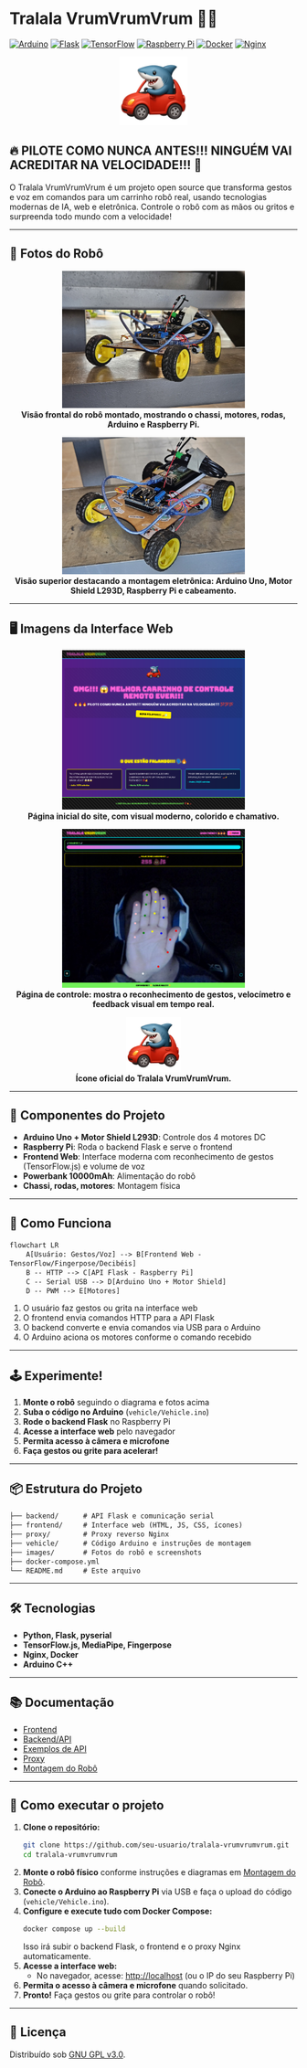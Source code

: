 # Tralala VrumVrumVrum 🚗💨

[![Arduino][arduino-badge]][arduino-url]
[![Flask][flask-badge]][flask-url]
[![TensorFlow][tf-badge]][tf-url]
[![Raspberry Pi][rpi-badge]][rpi-url]
[![Docker][docker-badge]][docker-url]
[![Nginx][nginx-badge]][nginx-url]

<p align="center">
  <img src="frontend/assets/icon.png" alt="Tralala VrumVrumVrum" width="120"/>
</p>

## 🔥 PILOTE COMO NUNCA ANTES!!! NINGUÉM VAI ACREDITAR NA VELOCIDADE!!! 💯

O Tralala VrumVrumVrum é um projeto open source que transforma gestos e voz em comandos para um carrinho robô real, usando tecnologias modernas de IA, web e eletrônica. Controle o robô com as mãos ou gritos e surpreenda todo mundo com a velocidade!

---

## 🤖 Fotos do Robô

<p align="center">
  <img src="images/robot-front.jpeg" alt="Robô - Visão Frontal" width="320"/>
  <br>
  <b>Visão frontal do robô montado, mostrando o chassi, motores, rodas, Arduino e Raspberry Pi.</b>
</p>
<p align="center">
  <img src="images/robot-topdown.jpeg" alt="Robô - Visão Superior" width="320"/>
  <br>
  <b>Visão superior destacando a montagem eletrônica: Arduino Uno, Motor Shield L293D, Raspberry Pi e cabeamento.</b>
</p>

---

## 🖥️ Imagens da Interface Web

<p align="center">
  <img src="images/example-home-page.png" alt="Página Inicial do Site" width="320"/>
  <br>
  <b>Página inicial do site, com visual moderno, colorido e chamativo.</b>
</p>
<p align="center">
  <img src="images/example-control-page.png" alt="Página de Controle" width="320"/>
  <br>
  <b>Página de controle: mostra o reconhecimento de gestos, velocímetro e feedback visual em tempo real.</b>
</p>

<p align="center">
  <img src="frontend/assets/icon.png" alt="Ícone do Projeto" width="96"/>
  <br>
  <b>Ícone oficial do Tralala VrumVrumVrum.</b>
</p>

---

## 🧩 Componentes do Projeto

- **Arduino Uno + Motor Shield L293D**: Controle dos 4 motores DC
- **Raspberry Pi**: Roda o backend Flask e serve o frontend
- **Frontend Web**: Interface moderna com reconhecimento de gestos (TensorFlow.js) e volume de voz
- **Powerbank 10000mAh**: Alimentação do robô
- **Chassi, rodas, motores**: Montagem física

---

## 🚦 Como Funciona

```mermaid
flowchart LR
    A[Usuário: Gestos/Voz] --> B[Frontend Web - TensorFlow/Fingerpose/Decibéis]
    B -- HTTP --> C[API Flask - Raspberry Pi]
    C -- Serial USB --> D[Arduino Uno + Motor Shield]
    D -- PWM --> E[Motores]
```

1. O usuário faz gestos ou grita na interface web
2. O frontend envia comandos HTTP para a API Flask
3. O backend converte e envia comandos via USB para o Arduino
4. O Arduino aciona os motores conforme o comando recebido

---

## 🕹️ Experimente!

1. **Monte o robô** seguindo o diagrama e fotos acima
2. **Suba o código no Arduino** (`vehicle/Vehicle.ino`)
3. **Rode o backend Flask** no Raspberry Pi
4. **Acesse a interface web** pelo navegador
5. **Permita acesso à câmera e microfone**
6. **Faça gestos ou grite para acelerar!**

---

## 📦 Estrutura do Projeto

```
├── backend/      # API Flask e comunicação serial
├── frontend/     # Interface web (HTML, JS, CSS, ícones)
├── proxy/        # Proxy reverso Nginx
├── vehicle/      # Código Arduino e instruções de montagem
├── images/       # Fotos do robô e screenshots
├── docker-compose.yml
└── README.md     # Este arquivo
```

---

## 🛠️ Tecnologias
- **Python, Flask, pyserial**
- **TensorFlow.js, MediaPipe, Fingerpose**
- **Nginx, Docker**
- **Arduino C++**

---

## 📚 Documentação
- [Frontend](frontend/README.md)
- [Backend/API](backend/README.md)
- [Exemplos de API](backend/API-EXAMPLES.md)
- [Proxy](proxy/README.md)
- [Montagem do Robô](vehicle/README.md)

---

## 🚀 Como executar o projeto

1. **Clone o repositório:**
   ```sh
   git clone https://github.com/seu-usuario/tralala-vrumvrumvrum.git
   cd tralala-vrumvrumvrum
   ```
2. **Monte o robô físico** conforme instruções e diagramas em [Montagem do Robô](vehicle/README.md).
3. **Conecte o Arduino ao Raspberry Pi** via USB e faça o upload do código (`vehicle/Vehicle.ino`).
4. **Configure e execute tudo com Docker Compose:**
   ```sh
   docker compose up --build
   ```
   Isso irá subir o backend Flask, o frontend e o proxy Nginx automaticamente.
5. **Acesse a interface web:**
   - No navegador, acesse: [http://localhost](http://localhost) (ou o IP do seu Raspberry Pi)
6. **Permita o acesso à câmera e microfone** quando solicitado.
7. **Pronto!** Faça gestos ou grite para controlar o robô!

---

## 📝 Licença
Distribuído sob [GNU GPL v3.0](./LICENSE).

[arduino-badge]: https://img.shields.io/badge/Arduino-00979C?style=for-the-badge&logo=Arduino&logoColor=white
[arduino-url]: https://www.arduino.cc/
[flask-badge]: https://img.shields.io/badge/Flask-000000?style=for-the-badge&logo=flask&logoColor=white
[flask-url]: https://flask.palletsprojects.com/
[tf-badge]: https://img.shields.io/badge/TensorFlow-FF6F00?style=for-the-badge&logo=tensorflow&logoColor=white
[tf-url]: https://www.tensorflow.org/
[rpi-badge]: https://img.shields.io/badge/Raspberry%20Pi-C51A4A?style=for-the-badge&logo=Raspberry-Pi&logoColor=white
[rpi-url]: https://www.raspberrypi.com/
[docker-badge]: https://img.shields.io/badge/docker-2496ED?style=for-the-badge&logo=docker&logoColor=white
[docker-url]: https://www.docker.com/
[nginx-badge]: https://img.shields.io/badge/nginx-009639?style=for-the-badge&logo=nginx&logoColor=white
[nginx-url]: https://www.nginx.com/
